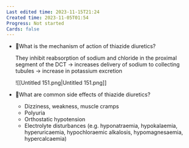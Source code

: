 ```yaml
---
Last edited time: 2023-11-15T21:24
Created time: 2023-11-05T01:54
Progress: Not started
Cards: false
---
```

- 🍒What is the mechanism of action of thiazide diuretics?
    
    They inhibit reabsorption of sodium and chloride in the proximal segment of the DCT → increases delivery of sodium to collecting tubules → increase in potassium excretion
    
    ![[Untitled 151.png|Untitled 151.png]]
    
- 🍒What are common side effects of thiazide diuretics?
    - Dizziness, weakness, muscle cramps
    - Polyuria
    - Orthostatic hypotension
    - Electrolyte disturbances (e.g. hyponatraemia, hypokalaemia, hyperuricaemia, hypochloraemic alkalosis, hypomagnesaemia, hypercalcaemia)